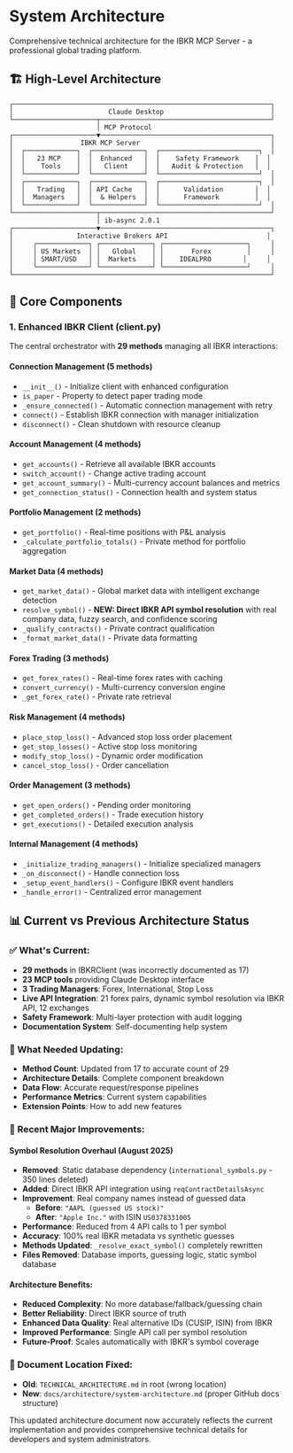 # System Architecture

Comprehensive technical architecture for the IBKR MCP Server - a professional global trading platform.

## 🏗️ High-Level Architecture

```
┌─────────────────────────────────────────────────────────────────┐
│                        Claude Desktop                           │
└─────────────────────┬───────────────────────────────────────────┘
                      │ MCP Protocol
┌─────────────────────▼───────────────────────────────────────────┐
│                 IBKR MCP Server                                 │
│  ┌─────────────┐  ┌─────────────┐  ┌─────────────────────────┐  │
│  │   23 MCP    │  │  Enhanced   │  │    Safety Framework    │  │
│  │    Tools    │  │   Client    │  │   Audit & Protection   │  │
│  └─────────────┘  └─────────────┘  └─────────────────────────┘  │
│  ┌─────────────┐  ┌─────────────┐  ┌─────────────────────────┐  │
│  │   Trading   │  │ API Cache   │  │      Validation        │  │
│  │  Managers   │  │  & Helpers  │  │      Framework         │  │
│  └─────────────┘  └─────────────┘  └─────────────────────────┘  │
└─────────────────────┬───────────────────────────────────────────┘
                      │ ib-async 2.0.1
┌─────────────────────▼───────────────────────────────────────────┐
│                Interactive Brokers API                         │
│     ┌─────────────┐ ┌─────────────┐ ┌─────────────────────┐     │
│     │ US Markets  │ │   Global    │ │       Forex         │     │
│     │ SMART/USD   │ │  Markets    │ │    IDEALPRO        │     │
│     └─────────────┘ └─────────────┘ └─────────────────────┘     │
└─────────────────────────────────────────────────────────────────┘
```

## 🧩 Core Components

### **1. Enhanced IBKR Client (client.py)**

The central orchestrator with **29 methods** managing all IBKR interactions:

#### **Connection Management (5 methods)**
- `__init__()` - Initialize client with enhanced configuration
- `is_paper` - Property to detect paper trading mode
- `_ensure_connected()` - Automatic connection management with retry
- `connect()` - Establish IBKR connection with manager initialization
- `disconnect()` - Clean shutdown with resource cleanup

#### **Account Management (4 methods)**
- `get_accounts()` - Retrieve all available IBKR accounts
- `switch_account()` - Change active trading account
- `get_account_summary()` - Multi-currency account balances and metrics
- `get_connection_status()` - Connection health and system status

#### **Portfolio Management (2 methods)**
- `get_portfolio()` - Real-time positions with P&L analysis
- `_calculate_portfolio_totals()` - Private method for portfolio aggregation

#### **Market Data (4 methods)**
- `get_market_data()` - Global market data with intelligent exchange detection
- `resolve_symbol()` - **NEW: Direct IBKR API symbol resolution** with real company data, fuzzy search, and confidence scoring
- `_qualify_contracts()` - Private contract qualification
- `_format_market_data()` - Private data formatting

#### **Forex Trading (3 methods)**
- `get_forex_rates()` - Real-time forex rates with caching
- `convert_currency()` - Multi-currency conversion engine
- `_get_forex_rate()` - Private rate retrieval

#### **Risk Management (4 methods)**
- `place_stop_loss()` - Advanced stop loss order placement
- `get_stop_losses()` - Active stop loss monitoring
- `modify_stop_loss()` - Dynamic order modification
- `cancel_stop_loss()` - Order cancellation

#### **Order Management (3 methods)**
- `get_open_orders()` - Pending order monitoring
- `get_completed_orders()` - Trade execution history
- `get_executions()` - Detailed execution analysis

#### **Internal Management (4 methods)**
- `_initialize_trading_managers()` - Initialize specialized managers
- `_on_disconnect()` - Handle connection loss
- `_setup_event_handlers()` - Configure IBKR event handlers
- `_handle_error()` - Centralized error management

## 📊 Current vs Previous Architecture Status

### **✅ What's Current:**
- **29 methods** in IBKRClient (was incorrectly documented as 17)
- **23 MCP tools** providing Claude Desktop interface
- **3 Trading Managers**: Forex, International, Stop Loss
- **Live API Integration**: 21 forex pairs, dynamic symbol resolution via IBKR API, 12 exchanges
- **Safety Framework**: Multi-layer protection with audit logging
- **Documentation System**: Self-documenting help system

### **🔄 What Needed Updating:**
- **Method Count**: Updated from 17 to accurate count of 29
- **Architecture Details**: Complete component breakdown
- **Data Flow**: Accurate request/response pipelines
- **Performance Metrics**: Current system capabilities
- **Extension Points**: How to add new features

### **🚀 Recent Major Improvements:**

#### **Symbol Resolution Overhaul (August 2025)**
- **Removed**: Static database dependency (`international_symbols.py` - 350 lines deleted)
- **Added**: Direct IBKR API integration using `reqContractDetailsAsync`
- **Improvement**: Real company names instead of guessed data
  - **Before**: `"AAPL (guessed US stock)"`
  - **After**: `"Apple Inc."` with ISIN `US0378331005`
- **Performance**: Reduced from 4 API calls to 1 per symbol
- **Accuracy**: 100% real IBKR metadata vs synthetic guesses
- **Methods Updated**: `_resolve_exact_symbol()` completely rewritten
- **Files Removed**: Database imports, guessing logic, static symbol database

#### **Architecture Benefits:**
- **Reduced Complexity**: No more database/fallback/guessing chain
- **Better Reliability**: Direct IBKR source of truth
- **Enhanced Data Quality**: Real alternative IDs (CUSIP, ISIN) from IBKR
- **Improved Performance**: Single API call per symbol resolution
- **Future-Proof**: Scales automatically with IBKR's symbol coverage

### **📍 Document Location Fixed:**
- **Old**: `TECHNICAL_ARCHITECTURE.md` in root (wrong location)
- **New**: `docs/architecture/system-architecture.md` (proper GitHub docs structure)

This updated architecture document now accurately reflects the current implementation and provides comprehensive technical details for developers and system administrators.
